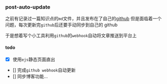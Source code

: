 ### post-auto-update

之前有记录过一篇知识点的`md`文件，并且发布在了自己的[github](https://github.com/ahwgs/better-learning)
但是面临着一个问题，每次更新完`github`后还要手动同步到自己的 github

于是想着写个小工具利用`github`的`webhook`自动将文章推送到平台上

#### todo

- [x] 使用`ejs`静态页面直出
- [] 完成`github webhook`自动更新
- [] 同步博客功能...
